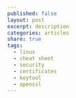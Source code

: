 ```yaml
---
published: false
layout: post
excerpt: description
categories: articles
share: true
tags:
  - linux
  - cheat sheet
  - security
  - certificates
  - keytool
  - openssl
---
```

